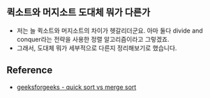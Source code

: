 
## 퀵소트와 머지소트 도대체 뭐가 다른가

- 저는 늘 퀵소트와 머지소트의 차이가 헷갈리더군요. 아마 둘다 divide and conquer라는 전략을 사용한 정렬 알고리즘이라고 그렇겠죠.
- 그래서, 도대체 뭐가 세부적으로 다른지 정리해보기로 했습니다.


## Reference

- [geeksforgeeks - quick sort vs merge sort](https://www.geeksforgeeks.org/quick-sort-vs-merge-sort/)
